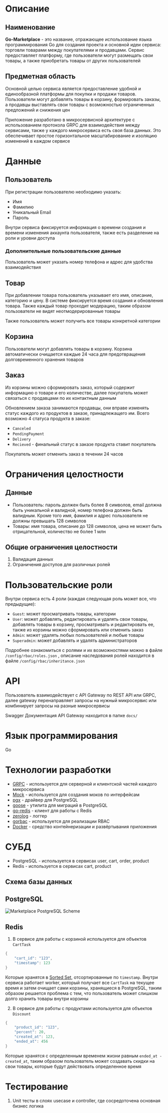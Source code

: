 # Описание
## Наименование
**Go-Marketplace** - это название, отражающее использование языка программирования Go для создания проекта и основной идеи сервиса: торговли товарами между покупателями и продавцами. Сервис предоставляет платформу, где пользователи могут размещать свои товары, а также приобретать товары от других пользователей

## Предметная область
Основной целью сервиса является предоставление удобной и единообразной платформы для покупки и продажи товаров. Пользователи могут добавлять товары в корзину, формировать заказы, а продавцы выставлять свои товары с возможностью ограниченных предложений и снижения цен

Приложение разработано в микросервисной архитектуре с использованием протокола GRPC для взаимодействия между сервисами, также у каждого микросервиса есть своя база данных. Это обеспечивает простое горизонтальное масштабирование и изоляцию изменений в каждом сервисе

# Данные
## Пользователь
При регистрации пользователю необходимо указать:
- Имя
- Фамилию
- Уникальный Email
- Пароль

Внутри сервиса фиксируется информация о времени создания и времени изменения аккаунта пользователя, также есть разделение на роли и уровни доступа
### Дополнительные пользовательские данные
Пользователь может указать номер телефона и адрес для удобства взаимодействия

## Товар
При добавлении товара пользователь указывает его имя, описание, категорию и цену. В системе фиксируется время создания и обновления товара. Также каждый товар проходит модерацию, таким образом пользователи не видят неотмодерированные товары

Также пользователь может получить все товары конкретной категории

## Корзина
Пользователи могут добавлять товары в корзину. Корзина автоматически очищается каждые 24 часа для предотвращения долговременного хранения товаров

## Заказ
Из корзины можно сформировать заказ, который содержит информацию о товаре и его количестве, далее покупатель может связаться с продавцами по их контактным данным

Обновлением заказа занимаются продавцы, они вправе изменять статус каждого из продуктов в заказе, принадлежащего им. Всего возможно 4 статуса продукта в заказе:
- `Canceled`
- `PendingPayment`
- `Delivery`
- `Recieved` - финальный статус в заказе продукта ставит покупатель

Покупатель может отменить заказ в течении 24 часов

# Ограничения целостности
## Данные
- Пользователь: пароль должен быть более 8 символов, email должна быть уникальной и валидной, номер телефона должен быть валидным. Кроме того имя, фамилия и адрес пользователя не должны превышать 128 символов
- Товары: имя товара, описание до 128 символов, цена не может быть отрицательной, количество не более 1 млн
## Общие ограничения целостности
1. Валидация данных
2. Ограничения доступов для различных ролей

# Пользовательские роли
Внутри сервиса есть 4 роли (каждая следующая роль может все, что предыдущие):
- `Guest`: может просматривать товары, категории
- `User`: может добавлять, редактировать и удалять свои товары, добавлять товары в корзину, просматривать и редактировать ее, также из корзины можно сформировать или отменить заказ
- `Admin`: может удалять любых пользователей и любые товары
- `Superadmin`: может добавлять и удалять администраторов

Подробнее ознакомиться с ролями и их возможностями можно в файле `/config/rbac/roles.json`  , описание наследования ролей находится в файле `/config/rbac/inheritance.json`

# API
Пользователь взаимодействует с API Gateway по REST API или GRPC, далее gateway перенаправляет запросы на нужный микросервис или комбинирует запросы на разные микросервисы

Swagger Документация API Gateway находится в папке `docs/`

# Язык программирования
Go

# Технологии разработки
- [GRPC](https://github.com/grpc/grpc-go) - используется для серверной и клиентской частей каждого микросервиса
- [Mock](https://github.com/golang/mock) - используется для создания моков по интерфейсам
- [pgx](https://github.com/jackc/pgx) - драйвер для PostgreSQL
- [goose](https://github.com/pressly/goose) - утилита для миграций в PostgreSQL
- [go-redis](https://github.com/redis/go-redis) - клиент для работы с Redis
- [zerolog](https://github.com/rs/zerolog) - логгер
- [gorbac](https://github.com/mikespook/gorbac) - используется для реализации RBAC
- [Docker](https://www.docker.com/) - средство контейнеризации и развёртывания приложения

# СУБД
- PostgreSQL - используется в сервисах user, cart, order, product
- Redis - используется в сервисах cart, product

## Схема базы данных
## PostgreSQL
![Marketplace PostgreSQL Scheme](./Marketplace.png)

## Redis
1. В сервисе для работы с корзиной используется для объектов `CartTask`
```go
{
	"cart_id": "123",
	"timestamp": 123
}
```

Которые хранятся в [Sorted Set](https://redis.io/docs/data-types/sorted-sets/), отсортированные по `timestamp`. Внутри сервиса работает worker, который получает все `CartTask` на текущее время и затем очищает сами корзины, хранящиеся в PostgreSQL, таким образом решается проблема с тем, что пользователь может слишком долго хранить товары внутри корзины

2. В сервисе для работы с продуктами используется для объектов `Discount`
```go
{
	"product_id": "123",
	"percent": 20,
	"created_at": 123,
	"ended_at": 456
}
```

Которые хранятся с определенным временем жизни равным `ended_at - created_at`, таким образом пользователь может создавать скидки на свои товары, которые будут действовать определенное время

# Тестирование
1. Unit тесты в слоях usecase и controller, где сосредоточена основная бизнес логика